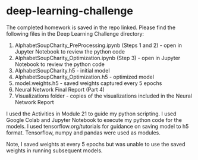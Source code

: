 # deep-learning-challenge

The completed homework is saved in the repo linked. Please find the following files in the Deep Learning Challenge directory:

1) AlphabetSoupCharity_PreProcessing.ipynb (Steps 1 and 2) - open in Jupyter Notebook to review the python code
2) AlphabetSoupCharity_Optimization.ipynb (Step 3) - open in Jupyter Notebook to review the python code
3) AlphabetSoupCharity.h5 - initial model
4) AlphabetSoupCharity_Optimization.h5 - optimized model
5) model.weights.h5 - saved weights captured every 5 epochs
6) Neural Network Final Report (Part 4)
7) Visualizations folder - copies of the visualizations included in the Neural Network Report

I used the Activities in Module 21 to guide my python scripting. I used Google Colab and Jupyter Notebook to execute my python code for the models. I used tensorflow.org/tutorials for guidance on saving model to h5 format. Tensorflow, numpy and pandas were used as modules. 

Note, I saved weights at every 5 epochs but was unable to use the saved weights in running subsequent models. 